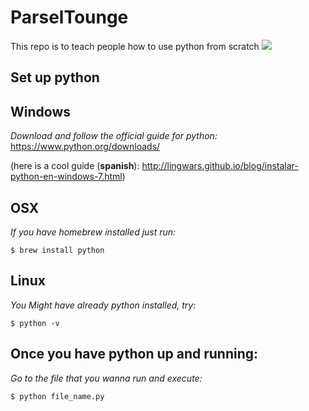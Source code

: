 # ParselTounge
This repo is to teach people how to use python from scratch
![](https://pixabay.com/static/uploads/photo/2014/11/23/21/22/green-tree-python-543243_960_720.jpg)

## Set up python

## Windows
*Download and follow the official guide for python:*
https://www.python.org/downloads/

(here is a cool guide (**spanish**): http://lingwars.github.io/blog/instalar-python-en-windows-7.html)

## OSX
*If you have homebrew installed just run:*
```
$ brew install python
```

## Linux
*You Might have already python installed, try:*
```
$ python -v
```


## Once you have python up and running:
*Go to the file that you wanna run and execute:*
```
$ python file_name.py
```
